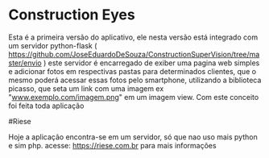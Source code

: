 # Construction Eyes
Esta é a primeira versão do aplicativo, ele nesta versão está integrado com um servidor python-flask ( https://github.com/JoseEduardoDeSouza/ConstructionSuperVision/tree/master/envio )
este servidor é encarregado de exiber uma pagina web simples e adicionar fotos em respectivas pastas para determinados clientes, que o mesmo poderá acessar essas fotos pelo smartphone, utilizando a biblioteca picasso, que seta um link com uma imagem ex "www.exemplo.com/imagem.png" em um imagem view. Com este conceito foi feita toda aplicação

#Riese

Hoje a aplicação encontra-se em um servidor, só que nao uso mais python e sim php. 
acesse: https://riese.com.br para mais informações
